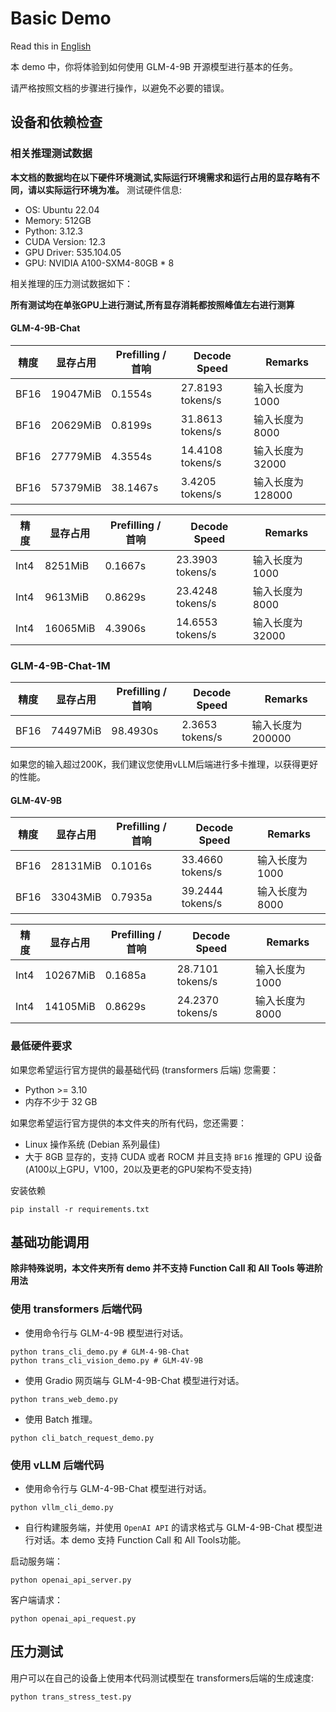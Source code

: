 # Basic Demo

Read this in [English](README_en.md)

本 demo 中，你将体验到如何使用 GLM-4-9B 开源模型进行基本的任务。

请严格按照文档的步骤进行操作，以避免不必要的错误。

## 设备和依赖检查

### 相关推理测试数据

**本文档的数据均在以下硬件环境测试,实际运行环境需求和运行占用的显存略有不同，请以实际运行环境为准。**
测试硬件信息:

+ OS: Ubuntu 22.04
+ Memory: 512GB
+ Python: 3.12.3
+ CUDA Version:  12.3
+ GPU Driver: 535.104.05
+ GPU: NVIDIA A100-SXM4-80GB * 8

相关推理的压力测试数据如下：

**所有测试均在单张GPU上进行测试,所有显存消耗都按照峰值左右进行测算**

#### GLM-4-9B-Chat

| 精度   | 显存占用     | Prefilling / 首响 | Decode Speed     | Remarks      |
|------|----------|-----------------|------------------|--------------|
| BF16 | 19047MiB | 0.1554s         | 27.8193 tokens/s | 输入长度为 1000   |
| BF16 | 20629MiB | 0.8199s         | 31.8613 tokens/s | 输入长度为 8000   |
| BF16 | 27779MiB | 4.3554s         | 14.4108 tokens/s | 输入长度为 32000  |
| BF16 | 57379MiB | 38.1467s        | 3.4205  tokens/s | 输入长度为 128000 |

| 精度   | 显存占用     | Prefilling / 首响 | Decode Speed     | Remarks     |
|------|----------|-----------------|------------------|-------------|
| Int4 | 8251MiB  | 0.1667s         | 23.3903 tokens/s | 输入长度为 1000  |
| Int4 | 9613MiB  | 0.8629s         | 23.4248 tokens/s | 输入长度为 8000  |
| Int4 | 16065MiB | 4.3906s         | 14.6553 tokens/s | 输入长度为 32000 |

### GLM-4-9B-Chat-1M

| 精度   | 显存占用     | Prefilling / 首响 | Decode Speed     | Remarks      |
|------|----------|-----------------|------------------|--------------|
| BF16 | 74497MiB | 98.4930s        | 2.3653  tokens/s | 输入长度为 200000 |

如果您的输入超过200K，我们建议您使用vLLM后端进行多卡推理，以获得更好的性能。

#### GLM-4V-9B

| 精度   | 显存占用     | Prefilling / 首响 | Decode Speed     | Remarks    |
|------|----------|-----------------|------------------|------------|
| BF16 | 28131MiB | 0.1016s         | 33.4660 tokens/s | 输入长度为 1000 |
| BF16 | 33043MiB | 0.7935a         | 39.2444 tokens/s | 输入长度为 8000 |

| 精度   | 显存占用     | Prefilling / 首响 | Decode Speed     | Remarks    |
|------|----------|-----------------|------------------|------------|
| Int4 | 10267MiB | 0.1685a         | 28.7101 tokens/s | 输入长度为 1000 |
| Int4 | 14105MiB | 0.8629s         | 24.2370 tokens/s | 输入长度为 8000 |

### 最低硬件要求

如果您希望运行官方提供的最基础代码 (transformers 后端) 您需要：

+ Python >= 3.10
+ 内存不少于 32 GB

如果您希望运行官方提供的本文件夹的所有代码，您还需要：

+ Linux 操作系统 (Debian 系列最佳)
+ 大于 8GB 显存的，支持 CUDA 或者 ROCM 并且支持 `BF16` 推理的 GPU 设备 (A100以上GPU，V100，20以及更老的GPU架构不受支持)

安装依赖

```shell
pip install -r requirements.txt
```

## 基础功能调用

**除非特殊说明，本文件夹所有 demo 并不支持 Function Call 和 All Tools 等进阶用法**

### 使用 transformers 后端代码

+ 使用命令行与 GLM-4-9B 模型进行对话。


```shell
python trans_cli_demo.py # GLM-4-9B-Chat
python trans_cli_vision_demo.py # GLM-4V-9B
```

+ 使用 Gradio 网页端与 GLM-4-9B-Chat 模型进行对话。

```shell
python trans_web_demo.py
```

+ 使用 Batch 推理。

```shell
python cli_batch_request_demo.py
```

### 使用 vLLM 后端代码

+ 使用命令行与 GLM-4-9B-Chat 模型进行对话。

```shell
python vllm_cli_demo.py
```

+ 自行构建服务端，并使用 `OpenAI API` 的请求格式与 GLM-4-9B-Chat 模型进行对话。本 demo 支持 Function Call 和 All Tools功能。

启动服务端：

```shell
python openai_api_server.py
```

客户端请求：

```shell
python openai_api_request.py
```

## 压力测试

用户可以在自己的设备上使用本代码测试模型在 transformers后端的生成速度:

```shell
python trans_stress_test.py
```



